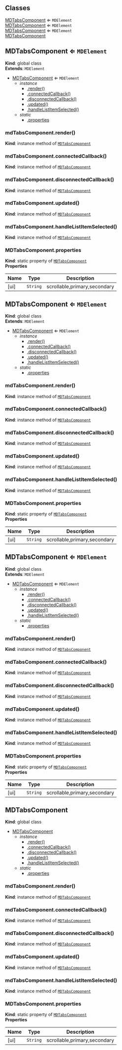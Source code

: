 ## Classes

<dl>
<dt><a href="#MDTabsComponent">MDTabsComponent</a> ⇐ <code>MDElement</code></dt>
<dd></dd>
<dt><a href="#MDTabsComponent">MDTabsComponent</a> ⇐ <code>MDElement</code></dt>
<dd></dd>
<dt><a href="#MDTabsComponent">MDTabsComponent</a> ⇐ <code>MDElement</code></dt>
<dd></dd>
<dt><a href="#MDTabsComponent">MDTabsComponent</a></dt>
<dd></dd>
</dl>

<a name="MDTabsComponent"></a>

## MDTabsComponent ⇐ <code>MDElement</code>
**Kind**: global class  
**Extends**: <code>MDElement</code>  

* [MDTabsComponent](#MDTabsComponent) ⇐ <code>MDElement</code>
    * _instance_
        * [.render()](#MDTabsComponent+render)
        * [.connectedCallback()](#MDTabsComponent+connectedCallback)
        * [.disconnectedCallback()](#MDTabsComponent+disconnectedCallback)
        * [.updated()](#MDTabsComponent+updated)
        * [.handleListItemSelected()](#MDTabsComponent+handleListItemSelected)
    * _static_
        * [.properties](#MDTabsComponent.properties)

<a name="MDTabsComponent+render"></a>

### mdTabsComponent.render()
**Kind**: instance method of [<code>MDTabsComponent</code>](#MDTabsComponent)  
<a name="MDTabsComponent+connectedCallback"></a>

### mdTabsComponent.connectedCallback()
**Kind**: instance method of [<code>MDTabsComponent</code>](#MDTabsComponent)  
<a name="MDTabsComponent+disconnectedCallback"></a>

### mdTabsComponent.disconnectedCallback()
**Kind**: instance method of [<code>MDTabsComponent</code>](#MDTabsComponent)  
<a name="MDTabsComponent+updated"></a>

### mdTabsComponent.updated()
**Kind**: instance method of [<code>MDTabsComponent</code>](#MDTabsComponent)  
<a name="MDTabsComponent+handleListItemSelected"></a>

### mdTabsComponent.handleListItemSelected()
**Kind**: instance method of [<code>MDTabsComponent</code>](#MDTabsComponent)  
<a name="MDTabsComponent.properties"></a>

### MDTabsComponent.properties
**Kind**: static property of [<code>MDTabsComponent</code>](#MDTabsComponent)  
**Properties**

| Name | Type | Description |
| --- | --- | --- |
| [ui] | <code>String</code> | scrollable,primary,secondary |

<a name="MDTabsComponent"></a>

## MDTabsComponent ⇐ <code>MDElement</code>
**Kind**: global class  
**Extends**: <code>MDElement</code>  

* [MDTabsComponent](#MDTabsComponent) ⇐ <code>MDElement</code>
    * _instance_
        * [.render()](#MDTabsComponent+render)
        * [.connectedCallback()](#MDTabsComponent+connectedCallback)
        * [.disconnectedCallback()](#MDTabsComponent+disconnectedCallback)
        * [.updated()](#MDTabsComponent+updated)
        * [.handleListItemSelected()](#MDTabsComponent+handleListItemSelected)
    * _static_
        * [.properties](#MDTabsComponent.properties)

<a name="MDTabsComponent+render"></a>

### mdTabsComponent.render()
**Kind**: instance method of [<code>MDTabsComponent</code>](#MDTabsComponent)  
<a name="MDTabsComponent+connectedCallback"></a>

### mdTabsComponent.connectedCallback()
**Kind**: instance method of [<code>MDTabsComponent</code>](#MDTabsComponent)  
<a name="MDTabsComponent+disconnectedCallback"></a>

### mdTabsComponent.disconnectedCallback()
**Kind**: instance method of [<code>MDTabsComponent</code>](#MDTabsComponent)  
<a name="MDTabsComponent+updated"></a>

### mdTabsComponent.updated()
**Kind**: instance method of [<code>MDTabsComponent</code>](#MDTabsComponent)  
<a name="MDTabsComponent+handleListItemSelected"></a>

### mdTabsComponent.handleListItemSelected()
**Kind**: instance method of [<code>MDTabsComponent</code>](#MDTabsComponent)  
<a name="MDTabsComponent.properties"></a>

### MDTabsComponent.properties
**Kind**: static property of [<code>MDTabsComponent</code>](#MDTabsComponent)  
**Properties**

| Name | Type | Description |
| --- | --- | --- |
| [ui] | <code>String</code> | scrollable,primary,secondary |

<a name="MDTabsComponent"></a>

## MDTabsComponent ⇐ <code>MDElement</code>
**Kind**: global class  
**Extends**: <code>MDElement</code>  

* [MDTabsComponent](#MDTabsComponent) ⇐ <code>MDElement</code>
    * _instance_
        * [.render()](#MDTabsComponent+render)
        * [.connectedCallback()](#MDTabsComponent+connectedCallback)
        * [.disconnectedCallback()](#MDTabsComponent+disconnectedCallback)
        * [.updated()](#MDTabsComponent+updated)
        * [.handleListItemSelected()](#MDTabsComponent+handleListItemSelected)
    * _static_
        * [.properties](#MDTabsComponent.properties)

<a name="MDTabsComponent+render"></a>

### mdTabsComponent.render()
**Kind**: instance method of [<code>MDTabsComponent</code>](#MDTabsComponent)  
<a name="MDTabsComponent+connectedCallback"></a>

### mdTabsComponent.connectedCallback()
**Kind**: instance method of [<code>MDTabsComponent</code>](#MDTabsComponent)  
<a name="MDTabsComponent+disconnectedCallback"></a>

### mdTabsComponent.disconnectedCallback()
**Kind**: instance method of [<code>MDTabsComponent</code>](#MDTabsComponent)  
<a name="MDTabsComponent+updated"></a>

### mdTabsComponent.updated()
**Kind**: instance method of [<code>MDTabsComponent</code>](#MDTabsComponent)  
<a name="MDTabsComponent+handleListItemSelected"></a>

### mdTabsComponent.handleListItemSelected()
**Kind**: instance method of [<code>MDTabsComponent</code>](#MDTabsComponent)  
<a name="MDTabsComponent.properties"></a>

### MDTabsComponent.properties
**Kind**: static property of [<code>MDTabsComponent</code>](#MDTabsComponent)  
**Properties**

| Name | Type | Description |
| --- | --- | --- |
| [ui] | <code>String</code> | scrollable,primary,secondary |

<a name="MDTabsComponent"></a>

## MDTabsComponent
**Kind**: global class  

* [MDTabsComponent](#MDTabsComponent)
    * _instance_
        * [.render()](#MDTabsComponent+render)
        * [.connectedCallback()](#MDTabsComponent+connectedCallback)
        * [.disconnectedCallback()](#MDTabsComponent+disconnectedCallback)
        * [.updated()](#MDTabsComponent+updated)
        * [.handleListItemSelected()](#MDTabsComponent+handleListItemSelected)
    * _static_
        * [.properties](#MDTabsComponent.properties)

<a name="MDTabsComponent+render"></a>

### mdTabsComponent.render()
**Kind**: instance method of [<code>MDTabsComponent</code>](#MDTabsComponent)  
<a name="MDTabsComponent+connectedCallback"></a>

### mdTabsComponent.connectedCallback()
**Kind**: instance method of [<code>MDTabsComponent</code>](#MDTabsComponent)  
<a name="MDTabsComponent+disconnectedCallback"></a>

### mdTabsComponent.disconnectedCallback()
**Kind**: instance method of [<code>MDTabsComponent</code>](#MDTabsComponent)  
<a name="MDTabsComponent+updated"></a>

### mdTabsComponent.updated()
**Kind**: instance method of [<code>MDTabsComponent</code>](#MDTabsComponent)  
<a name="MDTabsComponent+handleListItemSelected"></a>

### mdTabsComponent.handleListItemSelected()
**Kind**: instance method of [<code>MDTabsComponent</code>](#MDTabsComponent)  
<a name="MDTabsComponent.properties"></a>

### MDTabsComponent.properties
**Kind**: static property of [<code>MDTabsComponent</code>](#MDTabsComponent)  
**Properties**

| Name | Type | Description |
| --- | --- | --- |
| [ui] | <code>String</code> | scrollable,primary,secondary |

